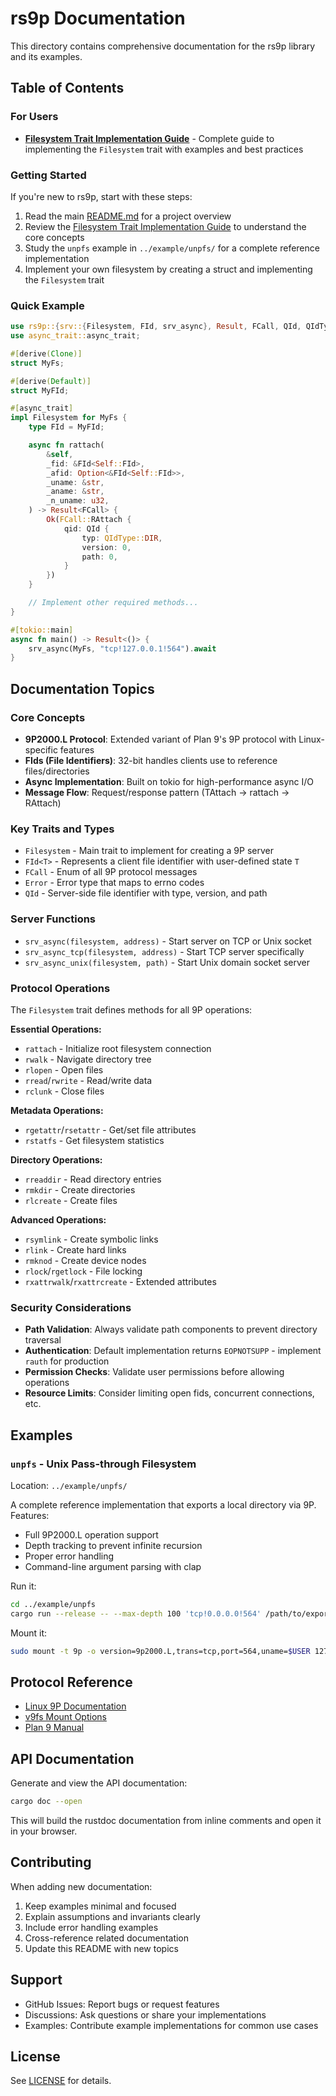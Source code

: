 # rs9p Documentation

This directory contains comprehensive documentation for the rs9p library and its examples.

## Table of Contents

### For Users

- **[Filesystem Trait Implementation Guide](filesystem-trait-guide.md)** - Complete guide to implementing the `Filesystem` trait with examples and best practices

### Getting Started

If you're new to rs9p, start with these steps:

1. Read the main [README.md](../README.md) for a project overview
2. Review the [Filesystem Trait Implementation Guide](filesystem-trait-guide.md) to understand the core concepts
3. Study the `unpfs` example in `../example/unpfs/` for a complete reference implementation
4. Implement your own filesystem by creating a struct and implementing the `Filesystem` trait

### Quick Example

```rust
use rs9p::{srv::{Filesystem, FId, srv_async}, Result, FCall, QId, QIdType};
use async_trait::async_trait;

#[derive(Clone)]
struct MyFs;

#[derive(Default)]
struct MyFId;

#[async_trait]
impl Filesystem for MyFs {
    type FId = MyFId;

    async fn rattach(
        &self,
        _fid: &FId<Self::FId>,
        _afid: Option<&FId<Self::FId>>,
        _uname: &str,
        _aname: &str,
        _n_uname: u32,
    ) -> Result<FCall> {
        Ok(FCall::RAttach {
            qid: QId {
                typ: QIdType::DIR,
                version: 0,
                path: 0,
            }
        })
    }

    // Implement other required methods...
}

#[tokio::main]
async fn main() -> Result<()> {
    srv_async(MyFs, "tcp!127.0.0.1!564").await
}
```

## Documentation Topics

### Core Concepts

- **9P2000.L Protocol**: Extended variant of Plan 9's 9P protocol with Linux-specific features
- **FIds (File Identifiers)**: 32-bit handles clients use to reference files/directories
- **Async Implementation**: Built on tokio for high-performance async I/O
- **Message Flow**: Request/response pattern (TAttach → rattach → RAttach)

### Key Traits and Types

- `Filesystem` - Main trait to implement for creating a 9P server
- `FId<T>` - Represents a client file identifier with user-defined state `T`
- `FCall` - Enum of all 9P protocol messages
- `Error` - Error type that maps to errno codes
- `QId` - Server-side file identifier with type, version, and path

### Server Functions

- `srv_async(filesystem, address)` - Start server on TCP or Unix socket
- `srv_async_tcp(filesystem, address)` - Start TCP server specifically
- `srv_async_unix(filesystem, path)` - Start Unix domain socket server

### Protocol Operations

The `Filesystem` trait defines methods for all 9P operations:

**Essential Operations:**
- `rattach` - Initialize root filesystem connection
- `rwalk` - Navigate directory tree
- `rlopen` - Open files
- `rread`/`rwrite` - Read/write data
- `rclunk` - Close files

**Metadata Operations:**
- `rgetattr`/`rsetattr` - Get/set file attributes
- `rstatfs` - Get filesystem statistics

**Directory Operations:**
- `rreaddir` - Read directory entries
- `rmkdir` - Create directories
- `rlcreate` - Create files

**Advanced Operations:**
- `rsymlink` - Create symbolic links
- `rlink` - Create hard links
- `rmknod` - Create device nodes
- `rlock`/`rgetlock` - File locking
- `rxattrwalk`/`rxattrcreate` - Extended attributes

### Security Considerations

- **Path Validation**: Always validate path components to prevent directory traversal
- **Authentication**: Default implementation returns `EOPNOTSUPP` - implement `rauth` for production
- **Permission Checks**: Validate user permissions before allowing operations
- **Resource Limits**: Consider limiting open fids, concurrent connections, etc.

## Examples

### `unpfs` - Unix Pass-through Filesystem

Location: `../example/unpfs/`

A complete reference implementation that exports a local directory via 9P. Features:

- Full 9P2000.L operation support
- Depth tracking to prevent infinite recursion
- Proper error handling
- Command-line argument parsing with clap

Run it:
```bash
cd ../example/unpfs
cargo run --release -- --max-depth 100 'tcp!0.0.0.0!564' /path/to/export
```

Mount it:
```bash
sudo mount -t 9p -o version=9p2000.L,trans=tcp,port=564,uname=$USER 127.0.0.1 /mnt/point
```

## Protocol Reference

- [Linux 9P Documentation](https://www.kernel.org/doc/Documentation/filesystems/9p.txt)
- [v9fs Mount Options](https://www.kernel.org/doc/html/latest/filesystems/9p.html)
- [Plan 9 Manual](http://man.cat-v.org/plan_9/)

## API Documentation

Generate and view the API documentation:

```bash
cargo doc --open
```

This will build the rustdoc documentation from inline comments and open it in your browser.

## Contributing

When adding new documentation:

1. Keep examples minimal and focused
2. Explain assumptions and invariants clearly
3. Include error handling examples
4. Cross-reference related documentation
5. Update this README with new topics

## Support

- GitHub Issues: Report bugs or request features
- Discussions: Ask questions or share your implementations
- Examples: Contribute example implementations for common use cases

## License

See [LICENSE](../LICENSE) for details.
